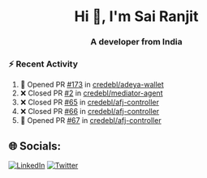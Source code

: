 <h1 align="center">Hi 👋, I'm Sai Ranjit</h1>
<h3 align="center">A developer from India</h3>

### :zap: Recent Activity

<!--START_SECTION:activity-->
1. 💪 Opened PR [#173](https://github.com/credebl/adeya-wallet/pull/173) in [credebl/adeya-wallet](https://github.com/credebl/adeya-wallet)
2. ❌ Closed PR [#2](https://github.com/credebl/mediator-agent/pull/2) in [credebl/mediator-agent](https://github.com/credebl/mediator-agent)
3. ❌ Closed PR [#65](https://github.com/credebl/afj-controller/pull/65) in [credebl/afj-controller](https://github.com/credebl/afj-controller)
4. ❌ Closed PR [#66](https://github.com/credebl/afj-controller/pull/66) in [credebl/afj-controller](https://github.com/credebl/afj-controller)
5. 💪 Opened PR [#67](https://github.com/credebl/afj-controller/pull/67) in [credebl/afj-controller](https://github.com/credebl/afj-controller)
<!--END_SECTION:activity-->

## 🌐 Socials:
[![LinkedIn](https://img.shields.io/badge/LinkedIn-%230077B5.svg?logo=linkedin&logoColor=white)](https://linkedin.com/in/sairanjit) [![Twitter](https://img.shields.io/badge/Twitter-%231DA1F2.svg?logo=Twitter&logoColor=white)](https://twitter.com/sairanjit_) 
